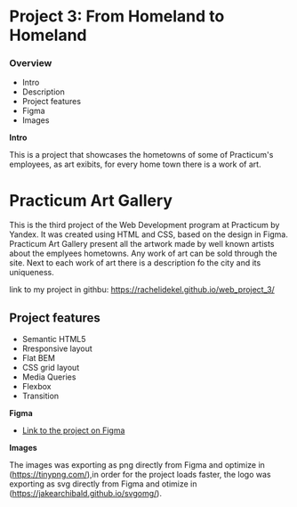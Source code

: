 # Project 3: From Homeland to Homeland

### Overview

- Intro
- Description
- Project features
- Figma
- Images

**Intro**

This is a project that showcases the hometowns of some of Practicum's employees, as art exibits, for every home town there is a work of art.

# Practicum Art Gallery

This is the third project of the Web Development program at Practicum by Yandex. It was created using HTML and CSS, based on the design in Figma. Practicum Art Gallery present all the artwork made by well known artists about the emplyees hometowns. Any work of art can be sold through the site. Next to each work of art there is a description fo the city and its uniqueness.

link to my project in githbu:
https://rachelidekel.github.io/web_project_3/

## Project features

- Semantic HTML5
- Rresponsive layout
- Flat BEM
- CSS grid layout
- Media Queries
- Flexbox
- Transition

**Figma**

- [Link to the project on Figma](https://www.figma.com/file/1zCYcflj6BJx5VqOvXU9nb/Sprint-3-From-Homeland-to-Homeland-desktop-mobile?node-id=0%3A1)

**Images**

The images was exporting as png directly from Figma and optimize in (https://tinypng.com/),in order for the project loads faster, the logo was exporting as svg directly from Figma and otimize in (https://jakearchibald.github.io/svgomg/).
